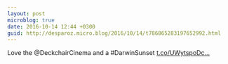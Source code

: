 ```yaml
---
layout: post
microblog: true
date: 2016-10-14 12:44 +0300
guid: http://desparoz.micro.blog/2016/10/14/t786865283197652992.html
---
```

Love the @DeckchairCinema and a #DarwinSunset [t.co/UWytspoDc...](https://t.co/UWytspoDcs)
